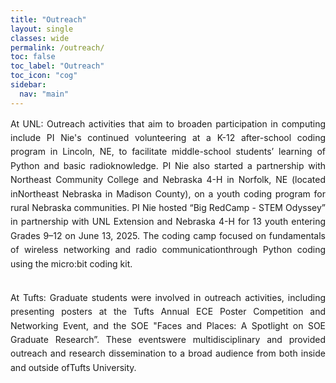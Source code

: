 ```yaml
---
title: "Outreach"
layout: single
classes: wide
permalink: /outreach/
toc: false
toc_label: "Outreach"
toc_icon: "cog"
sidebar:
  nav: "main"
---
```


<style>
  .edu-activity { 
    text-align: justify; 
    text-justify: inter-word; 
    line-height: 1.6;
    margin-bottom: 2rem;
  }
</style>

<div class="edu-activity">
At UNL: Outreach activities that aim to broaden participation in computing include PI Nie's continued volunteering at a K-12 after-school coding program in Lincoln, NE, 
to facilitate middle-school students’ learning of Python and basic radioknowledge. PI Nie also started a partnership with Northeast Community College and Nebraska 4-H in 
Norfolk, NE (located inNortheast Nebraska in Madison County), on a youth coding program for rural Nebraska communities. PI Nie hosted “Big RedCamp - STEM Odyssey” in 
partnership with UNL Extension and Nebraska 4-H for 13 youth entering Grades 9–12 on June 13, 2025. The coding camp focused on fundamentals of wireless networking and radio communicationthrough Python coding using the micro:bit coding kit.
</div>

<div class="edu-activity">
At Tufts: Graduate students were involved in outreach activities, including presenting posters at the Tufts Annual ECE Poster Competition and Networking Event, and the SOE "Faces and Places: A Spotlight on SOE Graduate Research”. 
These eventswere multidisciplinary and provided outreach and research dissemination to a broad audience from both inside and outside ofTufts University.
</div>
